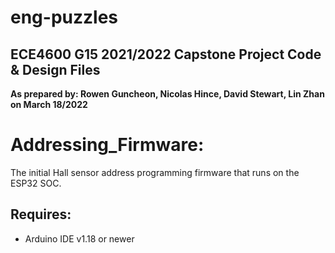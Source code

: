 # eng-puzzles
## ECE4600 G15 2021/2022 Capstone Project Code & Design Files
**As prepared by: Rowen Guncheon, Nicolas Hince, David Stewart, Lin Zhan on March 18/2022**

# Addressing_Firmware:
  The initial Hall sensor address programming firmware that runs on the ESP32 SOC.

## Requires:
- Arduino IDE v1.18 or newer